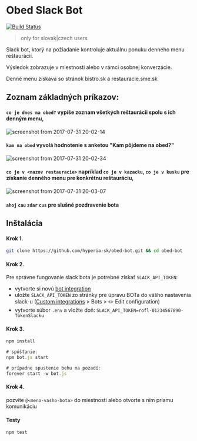 # Obed Slack Bot 

[![Build Status](https://travis-ci.org/hyperia-sk/obed-bot.svg?branch=master)](https://travis-ci.org/hyperia-sk/obed-bot)

> only for slovak|czech users

Slack bot, ktorý na požiadanie kontroluje aktuálnu ponuku denného menu reštaurácií. 

Výsledok zobrazuje v miestnosti alebo v rámci osobnej konverzácie. 

Denné menu získava so stránok bistro.sk a restauracie.sme.sk

## Zoznam základných príkazov:

#### `co je dnes na obed?` vypíše zoznam všetkých reštaurácii spolu s ich denným menu,

![screenshot from 2017-07-31 20-02-14](https://user-images.githubusercontent.com/6382002/28791040-5ee569ea-762b-11e7-875b-69e4f0e00eee.png) 

#### `kam na obed` vyvolá hodnotenie s anketou "Kam pôjdeme na obed?"

![screenshot from 2017-07-31 20-02-34](https://user-images.githubusercontent.com/6382002/28791042-5ef03690-762b-11e7-90cd-7b239dec4c5d.png)

#### `co je v <nazov restauracie>` napríklad `co je v kazacku`, `co je v kusku` pre získanie denného menu pre konkrétnu reštauráciu,

![screenshot from 2017-07-31 20-03-07](https://user-images.githubusercontent.com/6382002/28791041-5eeb4450-762b-11e7-9fe0-a3220ed9017e.png)

#### `ahoj` `cau` `zdar` `cus` pre slušné pozdravenie bota


## Inštalácia 

#### Krok 1.

```bash
git clone https://github.com/hyperia-sk/obed-bot.git && cd obed-bot
```

#### Krok 2.

Pre správne fungovanie slack bota je potrebné získať `SLACK_API_TOKEN`:
- vytvorte si novú [bot integration](https://my.slack.com/services/new/bot)
- uložte `SLACK_API_TOKEN` zo stránky pre úpravu BOTa do vášho nastavenia slack-u ([Custom integrations](https://<name>.slack.com/apps/manage/custom-integrations) > Bots > :pencil2: Edit configuration)
- vytvorte súbor `.env` a vložte doň: `SLACK_API_TOKEN=rofl-01234567890-TokenSlacku`

#### Krok 3.

```js
npm install

# spúšťanie:
npm bot.js start

# prípadne spustenie behu na pozadí:
forever start -w bot.js 
```

#### Krok 4.

pozvite `@<meno-vasho-bota>` do miestnosti alebo otvorte s ním priamu komunikáciu


#### Testy

```bash
npm test
```

